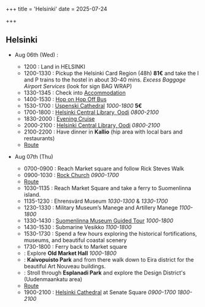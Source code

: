 +++
title = 'Helsinki'
date = 2025-07-24

+++

## Helsinki

- Aug 06th (Wed) :

  - 1200 : Land in HELSINKI
  - 1200-1330 : Pickup the Helsinki Card Region (48h) **81€** and take the I and P trains to the hostel in about 30-40 mins. _Excess Baggage Airport Services_ (look for sign BAG WRAP)
  - 1330-1345 : Check into [Accommodation](https://cheapsleep.duve.co/g/LP-L1bOQG)
  - 1400-1530 : [Hop on Hop Off Bus](https://www.helsinkicard.com/page/attractions/1706)
  - 1530-1700 : [Uspenski Cathedral](https://www.hos.fi/en/uspenski-cathedral-main-cathedral-of-the-orthodox-parish-of-helsinki-and-the-diocese-of-helsinki/) _1000-1800_ **5€**
  - 1700-1800 : [Helsinki Central Library, Oodi](https://oodihelsinki.fi/en/) _0800-2100_
  - 1830-2000 : [Evening Cruise](https://www.helsinkicard.com/page/attractions/1757)
  - 2000-2100 : [Helsinki Central Library, Oodi](https://oodihelsinki.fi/en/) _0800-2100_
  - 2100-2200 : Have dinner in **Kallio** (hip area with local bars and restaurants)
  - [Route](https://maps.app.goo.gl/kpNBN9jvFLcTv8YC7)

- Aug 07th (Thu)

  - 0700-0900 : Reach Market square and follow Rick Steves Walk
  - 0900-1030 : [Rock Church](https://www.helsinkicard.com/page/attractions/1732) _0900-1700_
  - [Route](https://maps.app.goo.gl/gUgm5Fx8cPntQaYeA)
  - 1030-1135 : Reach Market Square and take a ferry to Suomenlinna island.
  - 1135-1230 : Ehrensvärd Museum _1030-1300_ & _1330-1700_
  - 1230-1330 : Military Museum’s Manege and Artillery Manege _1100-1800_
  - 1330-1430 : [Suomenlinna Museum Guided Tour](https://www.helsinkicard.com/page/attractions/1727) _1000-1800_
  - 1430-1530 : Submarine Vesikko _1100-1800_
  - 1530-1730 : Spend a few hours exploring the historical fortifications, museums, and beautiful coastal scenery
  - 1730-1800 : Ferry back to Market square
  - : Explore **Old Market Hall** _1000-1800_
  - : **Kaivopuisto Park** and from there walk down to Eira district for the beautiful Art Nouveau buildings.
  - : Stroll through **Esplanadi Park** and explore the Design District's (Uudenmaankatu area)
  - [Route](https://maps.app.goo.gl/7DJrSXKNUxznjTZP8)
  - 1900-2100 : [Helsinki Cathedral](https://helsingintuomiokirkko.fi/en/index.html) at Senate Square _0900-1700_ _1800-2100_

